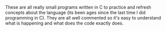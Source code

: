 These are all really small programs written in C to practice and refresh concepts about the language (its been ages since the last time I did programming in C).
They are all well commented so it's easy to understand what is happening and what does the code exactly does.
